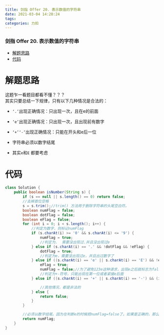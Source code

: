 ```yaml
---
title: 剑指 Offer 20. 表示数值的字符串
date: 2021-03-04 14:28:24
tags: 
categories: 力扣
---
```


<!--more-->

### 剑指 Offer 20. 表示数值的字符串

- [解题思路](#_2)
- [代码](#_12)

# 解题思路

这题乍一看题目都看不懂？？？  
其实只要总结一下规律，只有以下几种情况是合法的：

- `‘.’`出现正确情况：只出现一次，且在e的前面

- `‘e’`出现正确情况：只出现一次，且出现前有数字

- `‘+’‘-’`出现正确情况：只能在开头和e后一位

- 字符串必须以数字结尾

- 其实`e`和`E` 都要考虑

# 代码

```java
class Solution {
    public boolean isNumber(String s) {
        if (s == null || s.length() == 0) return false;
        //去掉首位空格
        s = s.trim();//trim() 方法用于删除字符串的头尾空白符。
        boolean numFlag = false;
        boolean dotFlag = false;
        boolean eFlag = false;
        for (int i = 0; i < s.length(); i++) {
            //判定为数字，则标记numFlag
            if (s.charAt(i) >= '0' && s.charAt(i) <= '9') {
                numFlag = true;
                //判定为.  需要没出现过.并且没出现过e
            } else if (s.charAt(i) == '.' && !dotFlag && !eFlag) {
                dotFlag = true;
                //判定为e，需要没出现过e，并且出过数字了
            } else if ((s.charAt(i) == 'e' || s.charAt(i) == 'E') && !eFlag && numFlag) {
                eFlag = true;
                numFlag = false;//为了避免123e这种请求，出现e之后就标志为false
                //判定为+-符号，只能出现在第一位或者紧接e后面
            } else if ((s.charAt(i) == '+' || s.charAt(i) == '-') && (i == 0 || s.charAt(i - 1) == 'e' || s.charAt(i - 1) == 'E')) {

                //其他情况，都是非法的
            } else {
                return false;
            }
        }

        //必须以数字结尾。因为在判断e的时候把numFlag=false了。如果是正确的，那么一定是以数字结尾的，那么一定会进入到判定为数字的那个if，然后numFlag=true
        return numFlag;
    }
}
```